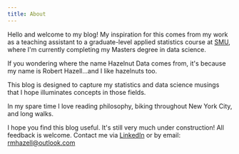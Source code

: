 ```yaml
---
title: About
---
```


Hello and welcome to my blog!  My inspiration for this comes from my work as a teaching assistant to a graduate-level applied statistics course at [SMU](https://datascience.smu.edu/), where I'm currently completing my Masters degree in data science.

If you wondering where the name Hazelnut Data comes from, it's because my name is Robert Hazell...and I like hazelnuts too.

This blog is designed to capture my statistics and data science musings that I hope illuminates concepts in those fields.  

In my spare time I love reading philosophy, biking throughout New York City, and long walks.  

I hope you find this blog useful.  It's still very much under construction!  All feedback is welcome.  Contact me via [LinkedIn](www.linkedin.com/in/robertmhazell) or by email: rmhazell@outlook.com

